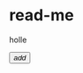 # read-me
holle
<!-- Colored FAB button with ripple -->
<button class="mdl-button mdl-js-button mdl-button--fab mdl-js-ripple-effect mdl-button--colored">
  <i class="material-icons">add</i>
</button>
